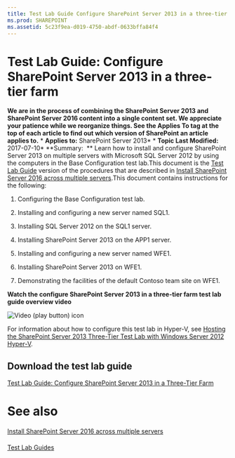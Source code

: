 ```yaml
---
title: Test Lab Guide Configure SharePoint Server 2013 in a three-tier farm
ms.prod: SHAREPOINT
ms.assetid: 5c23f9ea-d019-4750-abdf-0633bffa84f4
---
```



# Test Lab Guide: Configure SharePoint Server 2013 in a three-tier farm
 **We are in the process of combining the SharePoint Server 2013 and SharePoint Server 2016 content into a single content set. We appreciate your patience while we reorganize things. See the Applies To tag at the top of each article to find out which version of SharePoint an article applies to.** * **Applies to:** SharePoint Server 2013*  * **Topic Last Modified:** 2017-07-10* **Summary:  ** Learn how to install and configure SharePoint Server 2013 on multiple servers with Microsoft SQL Server 2012 by using the computers in the Base Configuration test lab.This document is the  [Test Lab Guide](https://go.microsoft.com/fwlink/p/?LinkId=202817) version of the procedures that are described in [Install SharePoint Server 2016 across multiple servers](html/install-sharepoint-server-2016-across-multiple-servers.md).This document contains instructions for the following:
1. Configuring the Base Configuration test lab.
    
  
2. Installing and configuring a new server named SQL1.
    
  
3. Installing SQL Server 2012 on the SQL1 server.
    
  
4. Installing SharePoint Server 2013 on the APP1 server.
    
  
5. Installing and configuring a new server named WFE1.
    
  
6. Installing SharePoint Server 2013 on WFE1.
    
  
7. Demonstrating the facilities of the default Contoso team site on WFE1.
    
  
 **Watch the configure SharePoint Server 2013 in a three-tier farm test lab guide overview video**
  
    
    
![Video (play button) icon](images/)
  
    
    

  
    
    

  
    
    
For information about how to configure this test lab in Hyper-V, see  [Hosting the SharePoint Server 2013 Three-Tier Test Lab with Windows Server 2012 Hyper-V](https://social.technet.microsoft.com/wiki/contents/articles/16339.hosting-the-sharepoint-server-2013-three-tier-test-lab-with-windows-server-2012-hyper-v.aspx).
## Download the test lab guide

 [Test Lab Guide: Configure SharePoint Server 2013 in a Three-Tier Farm](https://go.microsoft.com/fwlink/p/?LinkId=255045)
# See also

#### 

 [Install SharePoint Server 2016 across multiple servers](html/install-sharepoint-server-2016-across-multiple-servers.md)
  
    
    

#### 

 [Test Lab Guides](https://go.microsoft.com/fwlink/p/?LinkId=202817)
  
    
    

  
    
    

